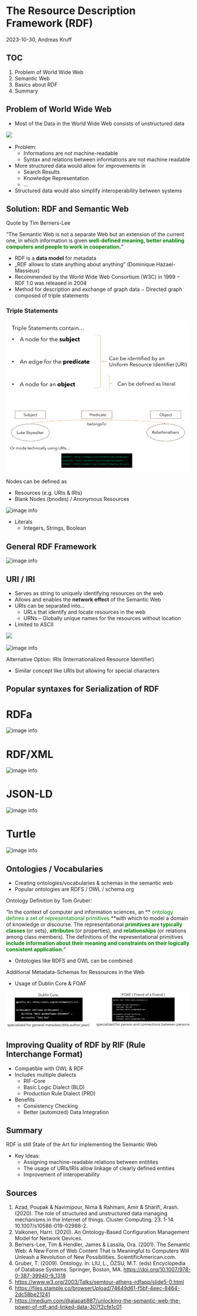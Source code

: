 # The Resource Description Framework (RDF)

2023-10-30, Andreas Kruff

## TOC

1. Problem of World Wide Web
2. Semantic Web
3. Basics about RDF
4. Summary


## Problem of World Wide Web

- Most of the Data in the World Wide Web consists of unstructured data

<img src="https://www.researchgate.net/publication/335927263/figure/fig1/AS:805072904671237@1568955746494/The-growth-of-structured-versus-unstructured-data-over-the-past-decade-41.png" width="400" style="width: 400px;">

- Problem:
    - Informations are not machine-readable
    - Syntax and relations between informations are not machine readable
- More structured data would allow for improvements in
  - Search Results
  - Knowledge Representation
  - ...
- Structured data would also simplify interoperability between systems

## Solution: RDF and Semantic Web

Quote by Tim Berners-Lee

“The Semantic Web is not a separate Web but an extension of the current one, in
which information is given **<font color="green"> well-defined meaning, better enabling computers
and people to work in cooperation.</font>**”

- RDF is a **data model** for metadata
- „RDF allows to state anything about anything” (Dominique Hazael-Massieux)
- Recommended by the World Wide Web Consortium (W3C) in 1999
− RDF 1.0 was released in 2004
- Method for description and exchange of graph data
− Directed graph composed of triple statements

### Triple Statements


 ![image info](./images/Triple_statements_elements.PNG)
 ![image info](./images/Example_triplet.PNG)

Nodes can be defined as
- Resources (e.g. URIs & IRIs)
- Blank Nodes (bnodes) / Anonymous Resources

 ![image info](https://upload.wikimedia.org/wikipedia/commons/d/d6/Blank_node_example_%28w3.org%29.jpg)

- Literals
    - Integers, Strings, Boolean





## General RDF Framework

 ![image info](https://encrypted-tbn0.gstatic.com/images?q=tbn:ANd9GcTDFlpiSNnFFd13PvbLrjX-2cYxAngQpkXieA&usqp=CAU)


## URI / IRI

- Serves as string to uniquely identifying resources on the web
- Allows and enables the **network effect** of the Semantic Web
- URIs can be separated into...
    - URLs that identify and locate resources in the web
    - URNs – Globally unique names for the resources without location
- Limited to ASCII


 <img src="https://www.researchgate.net/profile/Harri-Valkonen-2/publication/346585530/figure/fig4/AS:987488491417601@1612447011264/The-illustration-of-the-URL-URN-and-URI-26.png"  width="400" style="width: 300px;">


 ![image info](https://www.baeldung.com/wp-content/uploads/sites/4/2022/04/URI-example-with-its-cmponents-1.png)

Alternative Option: IRIs (Internationalized Resource Identifier)

- Similar concept like URIs but allowing for special characters

## Popular syntaxes for Serialization of RDF
# RDFa
 ![image info](https://www.mageworx.com/media/wysiwyg/wiki-2/SEO/Definitions/Screenshot_2.png)
# RDF/XML
 ![image info](https://slideplayer.com/slide/3416105/12/images/33/Example.jpg)
# JSON-LD
 ![image info](https://hallanalysis.com/wp-content/uploads/2016/03/json-ld.png)
# Turtle
 ![image info](https://miro.medium.com/v2/resize:fit:916/1*WgqGqn1tcd_aSpQbN45aBw.png)

## Ontologies / Vocabularies

- Creating ontologies/vocabularies & schemas in the semantic web
- Popular ontologies are RDFS / OWL / schema.org

Ontology Definition by Tom Gruber:

“In the context of computer and information sciences, an **<font color="green"> ontology defines a set of representational
primitives </font>**with which to model a domain of knowledge or discourse. The representational **<font color="green"> primitives
are typically classes </font>**(or sets), **<font color="green"> attributes </font>**(or properties), and **<font color="green"> relationships </font>** (or relations among class
members). The definitions of the representational primitives **<font color="green"> include information about their meaning
and constraints on their logically consistent application.</font>**“

- Ontologies like RDFS and OWL can be combined

Additional Metadata-Schemas for Ressources in the Web

- Usage of Dublin Core & FOAF

 ![image info](./images/doublincore_foaf.PNG)

## Improving Quality of RDF by RIF (Rule Interchange Format)

- Compatible with OWL & RDF
- Includes multiple dialects
    - RIF-Core
    - Basic Logic Dialect (BLD)
    - Production Rule Dialect (PRD)
- Benefits
    - Consistency Checking
    - Better (automized) Data Integration


## Summary

RDF is still State of the Art for implementing the Semantic Web

- Key Ideas:
    -  Assigning machine-readable relations between entitites
    - The usage of URIs/IRIs allow linkage of clearly defined entities
    - Improvement of interoperability

## Sources


1. Azad, Poupak & Navimipour, Nima & Rahmani, Amir & Sharifi, Arash. (2020). The role of structured and unstructured data
managing mechanisms in the Internet of things. Cluster Computing. 23. 1-14. 10.1007/s10586-019-02986-2.
2. Valkonen, Harri. (2020). An Ontology-Based Configuration Management Model for Network Devices.
3. Berners-Lee, Tim & Hendler, James & Lassila, Ora. (2001). The Semantic Web: A New Form of Web Content That is Meaningful
to Computers Will Unleash a Revolution of New Possibilities. ScientificAmerican.com.
4. Gruber, T. (2009). Ontology. In: LIU, L., ÖZSU, M.T. (eds) Encyclopedia of Database Systems. Springer, Boston, MA.
https://doi.org/10.1007/978-0-387-39940-9_1318
5. https://www.w3.org/2003/Talks/semtour-athens-rdfapp/slide5-0.html
6. https://files.stample.co/browserUpload/74649d61-f5bf-4eec-8464-2dc58be21241
7. https://medium.com/@alapati887/unlocking-the-semantic-web-the-power-of-rdf-and-linked-data-307f2cfe1c01